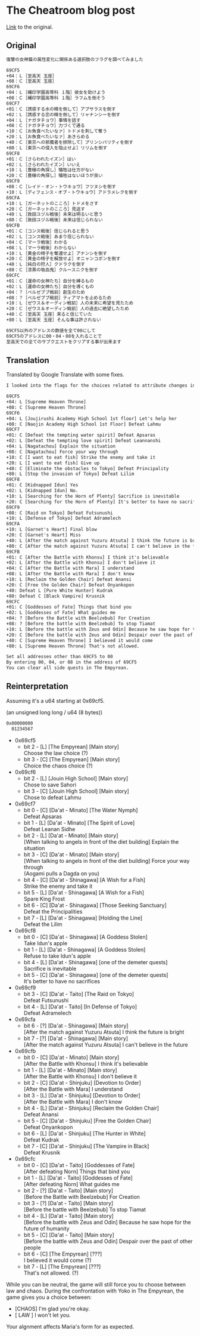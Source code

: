 # The Cheatroom blog post

[Link](https://cheatroom.blog.fc2.com/blog-entry-155.html) to the original.

## Original

```txt
復讐の女神篇の属性変化に関係ある選択肢のフラグを調べてみました

69CF5
+04：Ｌ［至高天 玉座］
+08：Ｃ［至高天 玉座］
69CF6
+04：Ｌ［縄印学園高等科 １階］彼女を助けよう
+08：Ｃ［縄印学園高等科 １階］ラフムを倒そう
69CF7
+01：Ｃ［誘惑する水の精を倒して］アプサラスを倒す
+02：Ｌ［誘惑する恋の精を倒して］リャナンシーを倒す
+04：Ｌ［ナガタチョウ］事情を話す
+08：Ｃ［ナガタチョウ］力づくで通る
+10：Ｃ［お魚食べたいなァ］トドメを刺して奪う
+20：Ｌ［お魚食べたいなァ］あきらめる
+40：Ｃ［東京への邪魔者を排除して］プリンシパリティを倒す
+80：Ｌ［東京への侵入を阻止せよ］リリムを倒す
69CF8
+01：Ｃ［さらわれたイズン］はい
+02：Ｌ［さらわれたイズン］いいえ
+10：Ｌ［豊穣の角探し］犠牲は仕方がない
+20：Ｃ［豊穣の角探し］犠牲はないほうが良い
69CF9
+08：Ｃ［レイド・オン・トウキョウ］フツヌシを倒す
+10：Ｌ［ディフェンス・オブ・トウキョウ］アドラメレクを倒す
69CFA
+10：Ｌ［ガーネットのこころ］トドメをさす
+20：Ｃ［ガーネットのこころ］見逃す
+40：Ｌ［敦田ユヅル戦後］未来は明るいと思う
+80：Ｃ［敦田ユヅル戦後］未来は信じられない
69CFB
+01：Ｃ［コンス戦後］信じられると思う
+02：Ｌ［コンス戦後］あまり信じられない
+04：Ｃ［マーラ戦後］わかる
+08：Ｌ［マーラ戦後］わからない
+10：Ｌ［黄金の椅子を奪還せよ］アナンシを倒す
+20：Ｃ［黄金の椅子を解放せよ］オニャンコポンを倒す
+40：Ｌ［純白の狩人］クドラクを倒す
+80：Ｃ［漆黒の吸血鬼］クルースニクを倒す
69CFC
+01：Ｃ［運命の女神たち］自分を縛るもの
+02：Ｌ［運命の女神たち］自分を導くもの
+04：？［ベルゼブブ戦前］創生のため
+08：？［ベルゼブブ戦前］ティアマトを止めるため
+10：Ｌ［ゼウス＆オーディン戦前］人の未来に希望を見たため
+20：Ｃ［ゼウス＆オーディン戦前］人の過去に絶望したため
+40：Ｃ［至高天 玉座］来ると信じていた
+80：Ｌ［至高天 玉座］そんな事は許されない

69CF5以外のアドレスの数値を全て00にして
69CF5のアドレスに00・04・08を入れることで
至高天での全てのサブクエストをクリアする事が出来ます
```

## Translation

Translated by Google Translate with some fixes.

```txt
I looked into the flags for the choices related to attribute changes in the Goddess of Vengeance arc.

69CF5
+04: L [Supreme Heaven Throne]
+08: C [Supreme Heaven Throne]
69CF6
+04: L [Joujirushi Academy High School 1st floor] Let's help her
+08: C [Naojin Academy High School 1st Floor] Defeat Lahmu
69CF7
+01: C [Defeat the tempting water spirit] Defeat Apsaras
+02: L [Defeat the tempting love spirit] Defeat Leannanshi
+04: L [Nagatachou] Explain the situation
+08: C [Nagatachou] Force your way through
+10: C [I want to eat fish] Strike the enemy and take it
+20: L [I want to eat fish] Give up
+40: C [Eliminate the obstacles to Tokyo] Defeat Principality
+80: L [Stop the invasion of Tokyo] Defeat Lilim
69CF8
+01: C [Kidnapped Idun] Yes
+02: L [Kidnapped Idun] No.
+10: L [Searching for the Horn of Plenty] Sacrifice is inevitable
+20: C [Searching for the Horn of Plenty] It's better to have no sacrifices
69CF9
+08: C [Raid on Tokyo] Defeat Futsunushi
+10: L [Defense of Tokyo] Defeat Adramelech
69CFA
+10: L [Garnet's Heart] Final blow
+20: C [Garnet's Heart] Miss
+40: L [After the match against Yuzuru Atsuta] I think the future is bright
+80: C [After the match against Yuzuru Atsuta] I can't believe in the future
69CFB
+01: C [After the Battle with Khonsu] I think it's believable
+02: L [After the Battle with Khonsu] I don't believe it
+04: C [After the Battle with Mara] I understand
+08: L [After the Battle with Mara] I don't know
+10: L [Reclaim the Golden Chair] Defeat Anansi
+20: C [Free the Golden Chair] Defeat Onyankopon
+40: Defeat L [Pure White Hunter] Kudrak
+80: Defeat C [Black Vampire] Krusnik
69CFC
+01: C [Goddesses of Fate] Things that bind you
+02: L [Goddesses of Fate] What guides me
+04: ? [Before the Battle with Beelzebub] For Creation
+08: ? [Before the battle with Beelzebub] To stop Tiamat
+10: L [Before the battle with Zeus and Odin] Because he saw hope for the future of humanity
+20: C [Before the battle with Zeus and Odin] Despair over the past of other people
+40: C [Supreme Heaven Throne] I believed it would come
+80: L [Supreme Heaven Throne] That's not allowed.

Set all addresses other than 69CF5 to 00
By entering 00, 04, or 08 in the address of 69CF5
You can clear all side quests in The Empyrean.
```

## Reinterpretation

Assuming it's a u64 starting at 0x69cf5.

(an unsigned long long / u64 (8 bytes))

```txt
0x00000000
  01234567
```

- 0x69cf5
  - bit 2 - [L] [The Empyrean] [Main story]  
    Choose the law choice (?)
  - bit 3 - [C] [The Empyrean] [Main story]  
    Choice the chaos choice (?)
- 0x69cf6
  - bit 2 - [L] [Jouin High School] [Main story]  
    Chose to save Sahori
  - bit 3 - [C] [Jouin High School] [Main story]  
    Chose to defeat Lahmu
- 0x69cf7
  - bit 0 - [C] [Da'at - Minato] [The Water Nymph]  
    Defeat Apsaras
  - bit 1 - [L] [Da'at - Minato] [The Spirit of Love]  
    Defeat Leanan Sidhe
  - bit 2 - [L] [Da'at - Minato] [Main story]  
    [When talking to angels in front of the diet building] Explain the situation
  - bit 3 - [C] [Da'at - Minato] [Main story]  
    [When talking to angels in front of the diet building] Force your way through  
    (Aogami pulls a Dagda on you)
  - bit 4 - [C] [Da'at - Shinagawa] [A Wish for a Fish]  
    Strike the enemy and take it
  - bit 5 - [L] [Da'at - Shinagawa] [A Wish for a Fish]  
    Spare King Frost
  - bit 6 - [C] [Da'at - Shinagawa] [Those Seeking Sanctuary]  
    Defeat the Principalities
  - bit 7 - [L] [Da'at - Shinagawa] [Holding the Line]  
    Defeat the Lilim
- 0x69cf8
  - bit 0 - [C] [Da'at - Shinagawa] [A Goddess Stolen]  
    Take Idun's apple
  - bit 1 - [L] [Da'at - Shinagawa] [A Goddess Stolen]  
    Refuse to take Idun's apple
  - bit 4 - [L] [Da'at - Shinagawa] [one of the demeter quests]  
    Sacrifice is inevitable
  - bit 5 - [C] [Da'at - Shinagawa] [one of the demeter quests]  
    It's better to have no sacrifices
- 0x69cf9
  - bit 3 - [C] [Da'at - Taito] [The Raid on Tokyo]  
    Defeat Futsunushi
  - bit 4 - [L] [Da'at - Taito] [In Defense of Tokyo]  
    Defeat Adramelech
- 0x69cfa
  - bit 6 - [?] [Da'at - Shinagawa] [Main story]  
    [After the match against Yuzuru Atsuta] I think the future is bright
  - bit 7 - [?] [Da'at - Shinagawa] [Main story]  
    [After the match against Yuzuru Atsuta] I can't believe in the future
- 0x69cfb
  - bit 0 - [C] [Da'at - Minato] [Main story]  
    [After the Battle with Khonsu] I think it's believable
  - bit 1 - [L] [Da'at - Minato] [Main story]  
    [After the Battle with Khonsu] I don't believe it
  - bit 2 - [C] [Da'at - Shinjuku] [Devotion to Order]  
    [After the Battle with Mara] I understand
  - bit 3 - [L] [Da'at - Shinjuku] [Devotion to Order]  
    [After the Battle with Mara] I don't know
  - bit 4 - [L] [Da'at - Shinjuku] [Reclaim the Golden Chair]  
    Defeat Anansi
  - bit 5 - [C] [Da'at - Shinjuku] [Free the Golden Chair]  
    Defeat Onyankopon
  - bit 6 - [L] [Da'at - Shinjuku] [The Hunter in White]  
    Defeat Kudrak
  - bit 7 - [C] [Da'at - Shinjuku] [The Vampire in Black]  
    Defeat Krusnik
- 0x69cfc
  - bit 0 - [C] [Da'at - Taito] [Goddesses of Fate]  
    [After defeating Norn] Things that bind you
  - bit 1 - [L] [Da'at - Taito] [Goddesses of Fate]  
    [After defeating Norn] What guides me
  - bit 2 - [?] [Da'at - Taito] [Main story]  
    [Before the Battle with Beelzebub] For Creation
  - bit 3 - [?] [Da'at - Taito] [Main story]  
    [Before the battle with Beelzebub] To stop Tiamat
  - bit 4 - [L] [Da'at - Taito] [Main story]  
    [Before the battle with Zeus and Odin] Because he saw hope for the future of humanity
  - bit 5 - [C] [Da'at - Taito] [Main story]  
    [Before the battle with Zeus and Odin] Despair over the past of other people
  - bit 6 - [C] [The Empyrean] [???]  
    I believed it would come (?)
  - bit 7 - [L] [The Empyrean] [???]  
    That's not allowed. (?)

While you can be neutral, the game will still force you to choose between law
and chaos. During the confrontation with Yoko in The Empyrean, the game gives
you a choice between:

- [CHAOS] I'm glad you're okay.
- [ LAW ] I won't let you.

Your algnment affects Maria's form for as expected.
